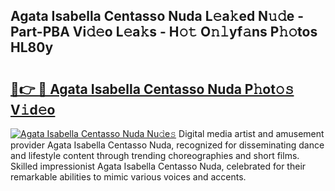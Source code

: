 ## Agata Isabella Centasso Nuda L𝚎a𝚔ed N𝚞𝚍e - Part-PBA Vi𝚍𝚎o L𝚎a𝚔s - H𝚘𝚝 O𝚗𝚕yf𝚊ns P𝚑𝚘tos HL80y

# <h2><a href="http://kf3ho00.oniu.top/?m=Agata+Isabella+Centasso+Nuda">🔗👉 🔴 Agata Isabella Centasso Nuda P𝚑ot𝚘𝚜 V𝚒d𝚎o</a></h2>

[![Agata Isabella Centasso Nuda Nu𝚍e𝚜](https://i.imgur.com/0qMVB7G.gif)](http://kf3ho00.oniu.top/?m=Agata+Isabella+Centasso+Nuda)
Digital media artist and amusement provider Agata Isabella Centasso Nuda, recognized for disseminating dance and lifestyle content through trending choreographies and short films. Skilled impressionist Agata Isabella Centasso Nuda, celebrated for their remarkable abilities to mimic various voices and accents.  

